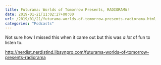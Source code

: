```yaml
---
title: Futurama: Worlds of Tomorrow Presents, RADIORAMA!
date: 2019-01-21T11:02:27+00:00
url: /2019/01/21/futurama-worlds-of-tomorrow-presents-radiorama.html
categories: "Podcasts"
---
```


Not sure how I missed this when it came out but this was _a lot_ of fun to listen to.

http://nerdist.nerdistind.libsynpro.com/futurama-worlds-of-tomorrow-presents-radiorama
